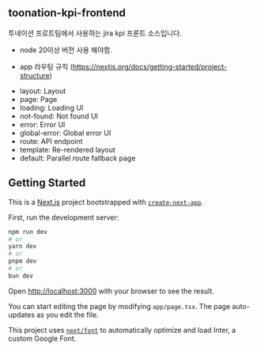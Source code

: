 ## toonation-kpi-frontend
투네이션 프로트팀에서 사용하는 jira kpi 프론트 소스입니다.

* node 20이상 버전 사용 해야함.

* app 라우팅 규칙 (https://nextjs.org/docs/getting-started/project-structure)
- layout: Layout
- page: Page
- loading: Loading UI
- not-found: Not found UI
- error: Error UI
- global-error: Global error UI
- route: API endpoint
- template:	Re-rendered layout
- default: Parallel route fallback page

## Getting Started

This is a [Next.js](https://nextjs.org/) project bootstrapped with [`create-next-app`](https://github.com/vercel/next.js/tree/canary/packages/create-next-app).

First, run the development server:

```bash
npm run dev
# or
yarn dev
# or
pnpm dev
# or
bun dev
```

Open [http://localhost:3000](http://localhost:3000) with your browser to see the result.

You can start editing the page by modifying `app/page.tsx`. The page auto-updates as you edit the file.

This project uses [`next/font`](https://nextjs.org/docs/basic-features/font-optimization) to automatically optimize and load Inter, a custom Google Font.